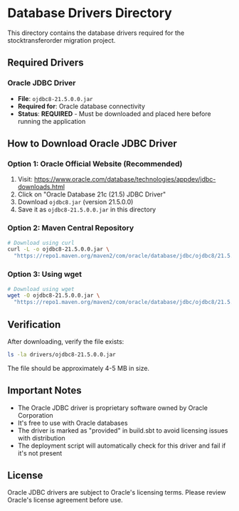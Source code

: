 # Database Drivers Directory

This directory contains the database drivers required for the stocktransferorder migration project.

## Required Drivers

### Oracle JDBC Driver
- **File**: `ojdbc8-21.5.0.0.jar`
- **Required for**: Oracle database connectivity
- **Status**: **REQUIRED** - Must be downloaded and placed here before running the application

## How to Download Oracle JDBC Driver

### Option 1: Oracle Official Website (Recommended)
1. Visit: https://www.oracle.com/database/technologies/appdev/jdbc-downloads.html
2. Click on "Oracle Database 21c (21.5) JDBC Driver"
3. Download `ojdbc8.jar` (version 21.5.0.0)
4. Save it as `ojdbc8-21.5.0.0.jar` in this directory

### Option 2: Maven Central Repository
```bash
# Download using curl
curl -L -o ojdbc8-21.5.0.0.jar \
  "https://repo1.maven.org/maven2/com/oracle/database/jdbc/ojdbc8/21.5.0.0/ojdbc8-21.5.0.0.jar"
```

### Option 3: Using wget
```bash
# Download using wget
wget -O ojdbc8-21.5.0.0.jar \
  "https://repo1.maven.org/maven2/com/oracle/database/jdbc/ojdbc8/21.5.0.0/ojdbc8-21.5.0.0.jar"
```

## Verification

After downloading, verify the file exists:
```bash
ls -la drivers/ojdbc8-21.5.0.0.jar
```

The file should be approximately 4-5 MB in size.

## Important Notes

- The Oracle JDBC driver is proprietary software owned by Oracle Corporation
- It's free to use with Oracle databases
- The driver is marked as "provided" in build.sbt to avoid licensing issues with distribution
- The deployment script will automatically check for this driver and fail if it's not present

## License

Oracle JDBC drivers are subject to Oracle's licensing terms. Please review Oracle's license agreement before use.
